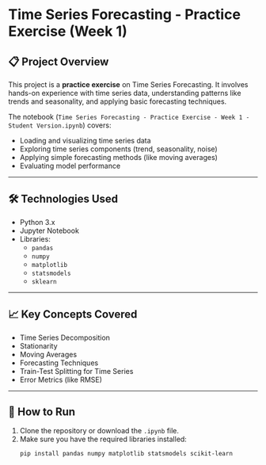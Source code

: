 # Time Series Forecasting - Practice Exercise (Week 1)

## 📋 Project Overview
This project is a **practice exercise** on Time Series Forecasting. It involves hands-on experience with time series data, understanding patterns like trends and seasonality, and applying basic forecasting techniques.

The notebook (`Time Series Forecasting - Practice Exercise - Week 1 - Student Version.ipynb`) covers:
- Loading and visualizing time series data
- Exploring time series components (trend, seasonality, noise)
- Applying simple forecasting methods (like moving averages)
- Evaluating model performance

---

## 🛠️ Technologies Used
- Python 3.x
- Jupyter Notebook
- Libraries:
  - `pandas`
  - `numpy`
  - `matplotlib`
  - `statsmodels`
  - `sklearn`

---

## 📈 Key Concepts Covered
- Time Series Decomposition
- Stationarity
- Moving Averages
- Forecasting Techniques
- Train-Test Splitting for Time Series
- Error Metrics (like RMSE)

---

## 🚀 How to Run
1. Clone the repository or download the `.ipynb` file.
2. Make sure you have the required libraries installed:
   ```bash
   pip install pandas numpy matplotlib statsmodels scikit-learn

